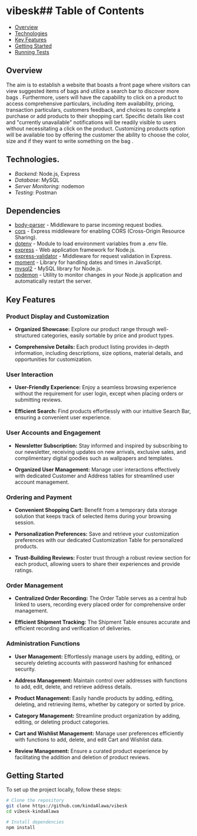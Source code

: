 # vibesk## Table of Contents

- [Overview](#overview)
- [Technologies](#technologies)
- [Key Features](#key-features)
- [Getting Started](#getting-started)
- [Running Tests](#running-tests)


## Overview

The aim is to establish a website that boasts a front page where visitors can view suggested items of bags and utilize a search bar to discover more bags . Furthermore, users will have the capability to click on a product to access comprehensive particulars, including item availability, pricing, transaction particulars, customers feedback, and choices to complete a purchase or add products to their shopping cart. Specific details like cost and "currently unavailable" notifications will be readily visible to users without necessitating a click on the product. Customizing products option will be available too by offering the customer the ability to choose the color, size and if they want to write something on the bag .  
  
## Technologies. 

- *Backend:* Node.js, Express
- *Database:* MySQL
- *Server Monitoring:* nodemon
- *Testing:* Postman

## Dependencies

- [body-parser](https://www.npmjs.com/package/body-parser) - Middleware to parse incoming request bodies.
- [cors](https://www.npmjs.com/package/cors) - Express middleware for enabling CORS (Cross-Origin Resource Sharing).
- [dotenv](https://www.npmjs.com/package/dotenv) - Module to load environment variables from a .env file.
- [express](https://www.npmjs.com/package/express) - Web application framework for Node.js.
- [express-validator](https://www.npmjs.com/package/express-validator) - Middleware for request validation in Express.
- [moment](https://www.npmjs.com/package/moment) - Library for handling dates and times in JavaScript.
- [mysql2](https://www.npmjs.com/package/mysql2) - MySQL library for Node.js.
- [nodemon](https://www.npmjs.com/package/nodemon) - Utility to monitor changes in your Node.js application and automatically restart the server.


## Key Features

### Product Display and Customization

- **Organized Showcase:** Explore our product range through well-structured categories, easily sortable by price and product types.
  
- **Comprehensive Details:** Each product listing provides in-depth information, including descriptions, size options, material details, and opportunities for customization.

### User Interaction

- **User-Friendly Experience:** Enjoy a seamless browsing experience without the requirement for user login, except when placing orders or submitting reviews.

- **Efficient Search:** Find products effortlessly with our intuitive Search Bar, ensuring a convenient user experience.

### User Accounts and Engagement

- **Newsletter Subscription:** Stay informed and inspired by subscribing to our newsletter, receiving updates on new arrivals, exclusive sales, and complimentary digital goodies such as wallpapers and templates.

- **Organized User Management:** Manage user interactions effectively with dedicated Customer and Address tables for streamlined user account management.

### Ordering and Payment

- **Convenient Shopping Cart:** Benefit from a temporary data storage solution that keeps track of selected items during your browsing session.

- **Personalization Preferences:** Save and retrieve your customization preferences with our dedicated Customization Table for personalized products.

- **Trust-Building Reviews:** Foster trust through a robust review section for each product, allowing users to share their experiences and provide ratings.

### Order Management

- **Centralized Order Recording:** The Order Table serves as a central hub linked to users, recording every placed order for comprehensive order management.

- **Efficient Shipment Tracking:** The Shipment Table ensures accurate and efficient recording and verification of deliveries.

### Administration Functions

- **User Management:** Effortlessly manage users by adding, editing, or securely deleting accounts with password hashing for enhanced security.

- **Address Management:** Maintain control over addresses with functions to add, edit, delete, and retrieve address details.

- **Product Management:** Easily handle products by adding, editing, deleting, and retrieving items, whether by category or sorted by price.

- **Category Management:** Streamline product organization by adding, editing, or deleting product categories.

- **Cart and Wishlist Management:** Manage user preferences efficiently with functions to add, delete, and edit Cart and Wishlist data.

- **Review Management:** Ensure a curated product experience by facilitating the addition and deletion of product reviews.



## Getting Started

To set up the project locally, follow these steps:

```bash
# Clone the repository
git clone https://github.com/kindaAlawa/vibesk
cd vibesk-kindaAlawa

# Install dependencies
npm install
